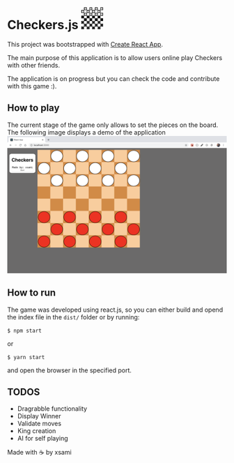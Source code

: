 # Checkers.js <img src="public/checker-board.png" width="50">

This project was bootstrapped with [Create React App](https://github.com/facebook/create-react-app).

The main purpose of this application is to allow users online play Checkers with other friends.

The application is on progress but you can check the code and contribute with this game :).

## How to play

The current stage of the game only allows to set the pieces on the board. The following image displays a demo of the application
<img src="public/first-stage.png">

## How to run

The game was developed using react.js, so you can either build and opend the index file in the `dist/` folder or by running:
```
$ npm start
```
or
```
$ yarn start
```

and open the browser in the specified port. 


## TODOS

- Dragrabble functionality
- Display Winner
- Validate moves
- King creation
- AI for self playing


Made with :coffee: by xsami